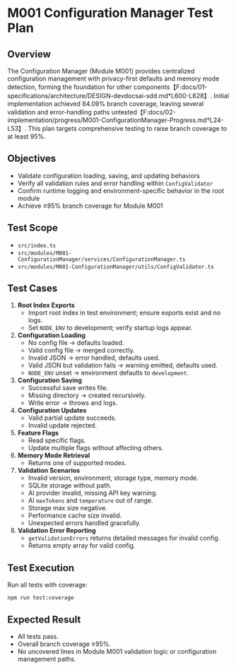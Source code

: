 # M001 Configuration Manager Test Plan

## Overview
The Configuration Manager (Module M001) provides centralized configuration management with privacy-first defaults and memory mode detection, forming the foundation for other components【F:docs/01-specifications/architecture/DESIGN-devdocsai-sdd.md†L600-L628】. Initial implementation achieved 84.09% branch coverage, leaving several validation and error-handling paths untested【F:docs/02-implementation/progress/M001-ConfigurationManager-Progress.md†L24-L53】. This plan targets comprehensive testing to raise branch coverage to at least 95%.

## Objectives
- Validate configuration loading, saving, and updating behaviors
- Verify all validation rules and error handling within `ConfigValidator`
- Confirm runtime logging and environment-specific behavior in the root module
- Achieve ≥95% branch coverage for Module M001

## Test Scope
- `src/index.ts`
- `src/modules/M001-ConfigurationManager/services/ConfigurationManager.ts`
- `src/modules/M001-ConfigurationManager/utils/ConfigValidator.ts`

## Test Cases
1. **Root Index Exports**
   - Import root index in test environment; ensure exports exist and no logs.
   - Set `NODE_ENV` to development; verify startup logs appear.
2. **Configuration Loading**
   - No config file → defaults loaded.
   - Valid config file → merged correctly.
   - Invalid JSON → error handled, defaults used.
   - Valid JSON but validation fails → warning emitted, defaults used.
   - `NODE_ENV` unset → environment defaults to `development`.
3. **Configuration Saving**
   - Successful save writes file.
   - Missing directory → created recursively.
   - Write error → throws and logs.
4. **Configuration Updates**
   - Valid partial update succeeds.
   - Invalid update rejected.
5. **Feature Flags**
   - Read specific flags.
   - Update multiple flags without affecting others.
6. **Memory Mode Retrieval**
   - Returns one of supported modes.
7. **Validation Scenarios**
   - Invalid version, environment, storage type, memory mode.
   - SQLite storage without path.
   - AI provider invalid, missing API key warning.
   - AI `maxTokens` and `temperature` out of range.
   - Storage max size negative.
   - Performance cache size invalid.
   - Unexpected errors handled gracefully.
8. **Validation Error Reporting**
   - `getValidationErrors` returns detailed messages for invalid config.
   - Returns empty array for valid config.

## Test Execution
Run all tests with coverage:
```
npm run test:coverage
```

## Expected Result
- All tests pass.
- Overall branch coverage ≥95%.
- No uncovered lines in Module M001 validation logic or configuration management paths.
